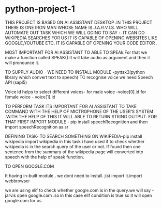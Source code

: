 # python-project-1
THIS PROJECT IS BASED ON  AI  ASSISTANT DESKTOP .IN THIS PROJECT THERE IS ONE IRON MAN WHOSE NAME IS J.A.R.V.I.S. WHO WILL AUTOMATE OUT TASK WHICH WE WILL GOING TO SAY -. 
IT CAN DO WIKIPEDIA SEARCHES FOR US
IT IS CAPABLE OF OPENING WEBSITES LIKE GOOGLE,YOUTUBE ETC.
IT IS CAPABLE OF OPENING YOUR CODE EDITOR .


MOST IMPORTANT FOR AI ASSISTANT TO ABLE TO SPEAk.For that we make a function called SPEAK().It will take audio as argument and then it will pronounce it.

TO SUPPLY AUDIO - WE  NEED TO INSTALL MODULE -pyttsx3(python library which convert text to speech)
  TO recognise voice we need Speech API (sapi5)
  
  Voice id helps to select different voices- for male voice -voice[0].id
  for female voice - voice[1].id
  
  TO PERFORM TASK ITS IMPORTANT FOR AI ASSISTANT TO TAKE COMMAND WITH THE HELP OF MICTROPHONE OF THE USER'S SYSTEM .WITH THE HELP OF THIS IT WILL ABLE TO RETURN STRING OUTPUT.
  FOR THAT FIRST IMPORT MODULE - pip install speechRecognition and then import speechRecognition as sr
  
  
DEFINING TASK- TO SEARCH SOMETHING ON WIKIPEDIA-pip install wikipedia
import wikipedia
in this task i have used if to check whether wikipedia is in the search query of the user or not. If found then one sentence from the summary of the wikipedia page will converted into speech with the help of speak function.


TO OPEN GOOGLE.COM

It having in-built module . we dont need to install. jist import it.import webbrowser

we are using elif to check whether google.com is in the query.we will say -jarvis open google.com .so in this case elif condition is true so it will open google.com for us.
